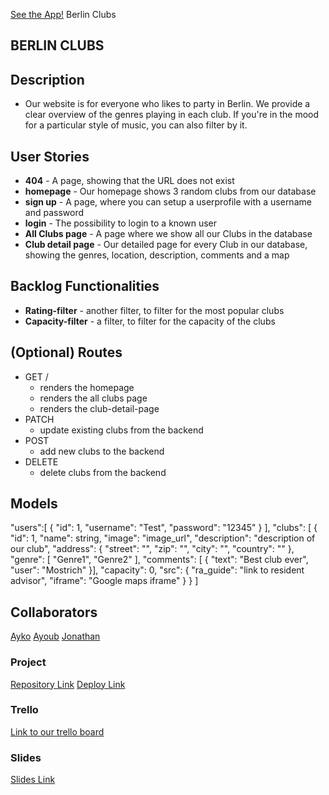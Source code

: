 [See the App!](www.your-deploy-url-here.com) Berlin Clubs

## BERLIN CLUBS

## Description

- Our website is for everyone who likes to party in Berlin. We provide a clear overview of the genres playing in each club. If you're in the mood for a particular style of music, you can also filter by it.

## User Stories

- **404** - A page, showing that the URL does not exist
- **homepage** - Our homepage shows 3 random clubs from our database
- **sign up** - A page, where you can setup a userprofile with a username and password
- **login** - The possibility to login to a known user
- **All Clubs page** - A page where we show all our Clubs in the database
- **Club detail page** - Our detailed page for every Club in our database, showing the genres, location, description, comments and a map

## Backlog Functionalities

- **Rating-filter** - another filter, to filter for the most popular clubs
- **Capacity-filter** - a filter, to filter for the capacity of the clubs

## (Optional) Routes

- GET /
  - renders the homepage
  - renders the all clubs page
  - renders the club-detail-page
- PATCH
  - update existing clubs from the backend
- POST
  - add new clubs to the backend
- DELETE
  - delete clubs from the backend

## Models

"users":[
{
"id": 1,
"username": "Test",
"password": "12345"
}
],
"clubs": [
{
"id": 1,
"name": string,
"image": "image_url",
"description": "description of our club",
"address": {
"street": "",
"zip": "",
"city": "",
"country": ""
},
"genre": [
"Genre1",
"Genre2"
],
"comments": [
{
"text": "Best club ever",
"user": "Mostrich"
}],
"capacity": 0,
"src": {
"ra_guide": "link to resident advisor",
"iframe": "Google maps iframe"
}
}
]

## Collaborators

[Ayko](https://github.com/ayk0wsk11)
[Ayoub](https://github.com/95Ay)
[Jonathan](https://github.com/Senfjo)

### Project

[Repository Link](https://github.com/ayk0wsk11/berlin-clubs-project)
[Deploy Link](www.your-deploy-url-here.com)

### Trello

[Link to our trello board](https://trello.com/b/Dnxw5uyQ/berliner-clubs-webpage)

### Slides

[Slides Link](https://docs.google.com/presentation/d/1u2HEV14abukxYoQcWJiqiBnEKuFLSd0SVHsrBlmf1Ns/edit#slide=id.g2e569a3e5af_0_611)
